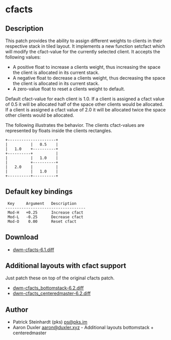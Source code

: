 cfacts
======

Description
-----------
This patch provides the ability to assign different weights to clients in their
respective stack in tiled layout. It implements a new function setcfact which
will modify the cfact-value for the currently selected client. It accepts the
following values:

* A positive float to increase a clients weight, thus increasing the space the
  client is allocated in its current stack.
* A negative float to decrease a clients weight, thus decreasing the space the
  client is allocated in its current stack.
* A zero-value float to reset a clients weight to default.

Default cfact-value for each client is 1.0. If a client is assigned a cfact
value of 0.5 it will be allocated half of the space other clients would be
allocated. If a client is assigned a cfact value of 2.0 it will be allocated
twice the space other clients would be allocated.

The following illustrates the behavior. The clients cfact-values are
represented by floats inside the clients rectangles.

	+---------------------+
	|          |   0.5    |
	|   1.0    +----------+
	+----------+          |
	|          |   1.0    |
	|          +----------+
	|   2.0    |          |
	|          |   1.0    |
	+----------+----------+

Default key bindings
--------------------
	 Key     Argument   Description
	-----------------------------------
	 Mod-H   +0.25      Increase cfact
	 Mod-L   -0.25      Decrease cfact
	 Mod-O    0.00      Reset cfact

Download
--------
* [dwm-cfacts-6.1.diff](dwm-cfacts-6.1.diff)

Additional layouts with cfact support
-------------------------------------
Just patch these on top of the original cfacts patch.

* [dwm-cfacts\_bottomstack-6.2.diff](dwm-cfacts_bottomstack-6.2.diff)
* [dwm-cfacts\_centeredmaster-6.2.diff](dwm-cfacts_centeredmaster-6.2.diff)

Author
------
* Patrick Steinhardt (pks) <ps@pks.im>
* Aaron Duxler <aaron@duxler.xyz> - Additional layouts bottomstack + centeredmaster
